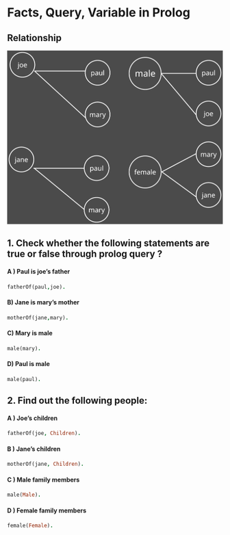 # Facts, Query, Variable in Prolog

## Relationship
<img src="https://raw.githubusercontent.com/Tahsin000/PROLOG-IN-ARTIFICIAL-INTELLIGENCE/main/Introduction%20to%20Prolog/Facts%2C%20Query%2C%20Variable%20in%20Prolog/Assets/relationship.svg" width="560">

## 1. Check whether the following statements are true or false through prolog query ? 
#### A ) Paul is joe’s father 
```prolog
fatherOf(paul,joe).
```
#### B) Jane is mary’s mother 
```prolog
motherOf(jane,mary).
```
#### C) Mary is male
```prolog
male(mary).
```
#### D) Paul is male
```prolog
male(paul).
```

## 2. Find out the following people:
#### A ) Joe’s children
```prolog
fatherOf(joe, Children).
```

#### B ) Jane’s children 
```prolog
motherOf(jane, Children).
```
#### C ) Male family members
```prolog
male(Male).
```
#### D ) Female family members
```prolog
female(Female).
```
